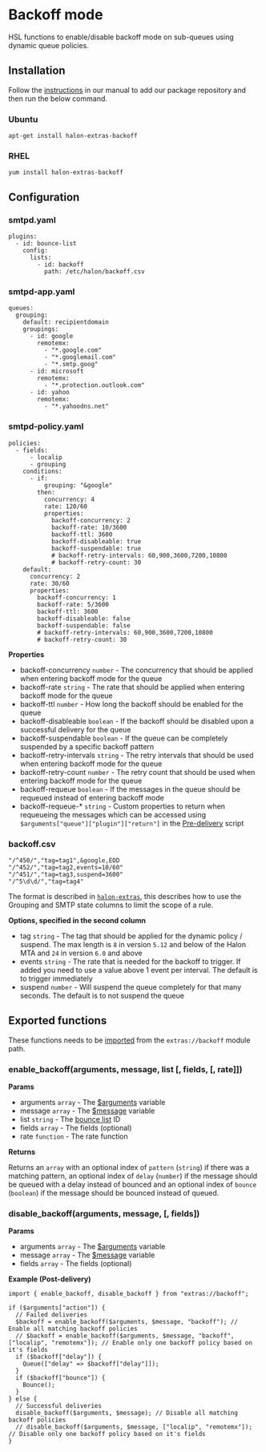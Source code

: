 # Backoff mode

HSL functions to enable/disable backoff mode on sub-queues using dynamic queue policies.

## Installation

Follow the [instructions](https://docs.halon.io/manual/comp_install.html#installation) in our manual to add our package repository and then run the below command.

### Ubuntu

```
apt-get install halon-extras-backoff
```

### RHEL

```
yum install halon-extras-backoff
```

## Configuration

### smtpd.yaml

```
plugins:
  - id: bounce-list
    config:
      lists:
        - id: backoff
          path: /etc/halon/backoff.csv
```

### smtpd-app.yaml

```
queues:
  grouping:
    default: recipientdomain
    groupings:
      - id: google
        remotemx:
          - "*.google.com"
          - "*.googlemail.com"
          - "*.smtp.goog"
      - id: microsoft
        remotemx:
          - "*.protection.outlook.com"
      - id: yahoo
        remotemx:
          - "*.yahoodns.net"
```

### smtpd-policy.yaml

```
policies:
  - fields:
      - localip
      - grouping
    conditions:
      - if:
          grouping: "&google"
        then:
          concurrency: 4
          rate: 120/60
          properties:
            backoff-concurrency: 2
            backoff-rate: 10/3600
            backoff-ttl: 3600
            backoff-disableable: true
            backoff-suspendable: true
            # backoff-retry-intervals: 60,900,3600,7200,10800
            # backoff-retry-count: 30
    default:
      concurrency: 2
      rate: 30/60
      properties:
        backoff-concurrency: 1
        backoff-rate: 5/3600
        backoff-ttl: 3600
        backoff-disableable: false
        backoff-suspendable: false
        # backoff-retry-intervals: 60,900,3600,7200,10800
        # backoff-retry-count: 30
```

**Properties**

- backoff-concurrency `number` - The concurrency that should be applied when entering backoff mode for the queue
- backoff-rate `string` - The rate that should be applied when entering backoff mode for the queue
- backoff-ttl `number` - How long the backoff should be enabled for the queue
- backoff-disableable `boolean` - If the backoff should be disabled upon a successful delivery for the queue
- backoff-suspendable `boolean` - If the queue can be completely suspended by a specific backoff pattern
- backoff-retry-intervals `string` - The retry intervals that should be used when entering backoff mode for the queue
- backoff-retry-count `number` - The retry count that should be used when entering backoff mode for the queue
- backoff-requeue `boolean` - If the messages in the queue should be requeued instead of entering backoff mode
- backoff-requeue-* `string` - Custom properties to return when requeueing the messages which can be accessed using `$arguments["queue"]["plugin"]["return"]` in the [Pre-delivery](https://docs.halon.io/hsl/predelivery.html) script

### backoff.csv

```
"/^450/","tag=tag1",&google,EOD
"/^452/","tag=tag2,events=10/60"
"/^451/","tag=tag3,suspend=3600"
"/^5\d\d/","tag=tag4"
```

The format is described in [`halon-extras`](https://github.com/halon-extras/bounce-list?tab=readme-ov-file#bounce-list-format), this describes how to use the Grouping and SMTP state columns to limit the scope of a rule.

**Options, specified in the second column**

- tag `string` - The tag that should be applied for the dynamic policy / suspend. The max length is `8` in version `5.12` and below of the Halon MTA and `24` in version `6.0` and above
- events `string` - The rate that is needed for the backoff to trigger. If added you need to use a value above 1 event per interval. The default is to trigger immediately
- suspend `number` - Will suspend the queue completely for that many seconds. The default is to not suspend the queue

## Exported functions

These functions needs to be [imported](https://docs.halon.io/hsl/structures.html#import) from the `extras://backoff` module path.

### enable_backoff(arguments, message, list [, fields, [, rate]])

**Params**

- arguments `array` - The [$arguments](https://docs.halon.io/hsl/postdelivery.html#v-z1) variable
- message `array` - The [$message](https://docs.halon.io/hsl/postdelivery.html#v-m1) variable
- list `string` - The [bounce list](https://github.com/halon-extras/bounce-list) ID
- fields `array` - The fields (optional)
- rate `function` - The rate function

**Returns**

Returns an `array` with an optional index of `pattern` (`string`) if there was a matching pattern, an optional index of `delay` (`number`) if the message should be queued with a delay instead of bounced and an optional index of `bounce` (`boolean`) if the message should be bounced instead of queued.

### disable_backoff(arguments, message, [, fields])

**Params**

- arguments `array` - The [$arguments](https://docs.halon.io/hsl/postdelivery.html#v-z1) variable
- message `array` - The [$message](https://docs.halon.io/hsl/postdelivery.html#v-m1) variable
- fields `array` - The fields (optional)

**Example (Post-delivery)**

```
import { enable_backoff, disable_backoff } from "extras://backoff";

if ($arguments["action"]) {
  // Failed deliveries
  $backoff = enable_backoff($arguments, $message, "backoff"); // Enable all matching backoff policies
  // $backoff = enable_backoff($arguments, $message, "backoff", ["localip", "remotemx"]); // Enable only one backoff policy based on it's fields
  if ($backoff["delay"]) {
    Queue(["delay" => $backoff["delay"]]);
  }
  if ($backoff["bounce"]) {
    Bounce();
  }
} else {
  // Successful deliveries
  disable_backoff($arguments, $message); // Disable all matching backoff policies
  // disable_backoff($arguments, $message, ["localip", "remotemx"]); // Disable only one backoff policy based on it's fields
}
```
